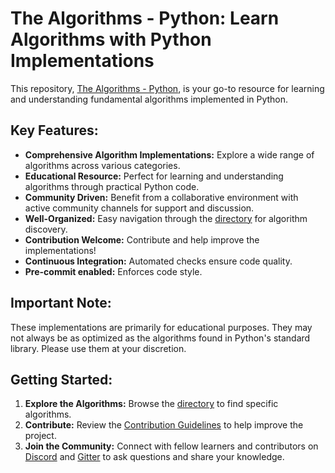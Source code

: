 # The Algorithms - Python: Learn Algorithms with Python Implementations

This repository, [The Algorithms - Python](https://github.com/TheAlgorithms/Python), is your go-to resource for learning and understanding fundamental algorithms implemented in Python.

## Key Features:

*   **Comprehensive Algorithm Implementations:** Explore a wide range of algorithms across various categories.
*   **Educational Resource:**  Perfect for learning and understanding algorithms through practical Python code.
*   **Community Driven:**  Benefit from a collaborative environment with active community channels for support and discussion.
*   **Well-Organized:** Easy navigation through the [directory](DIRECTORY.md) for algorithm discovery.
*   **Contribution Welcome:**  Contribute and help improve the implementations!
*   **Continuous Integration:**  Automated checks ensure code quality.
*   **Pre-commit enabled:** Enforces code style.

## Important Note:

These implementations are primarily for educational purposes.  They may not always be as optimized as the algorithms found in Python's standard library.  Please use them at your discretion.

## Getting Started:

1.  **Explore the Algorithms:** Browse the [directory](DIRECTORY.md) to find specific algorithms.
2.  **Contribute:** Review the [Contribution Guidelines](CONTRIBUTING.md) to help improve the project.
3.  **Join the Community:**  Connect with fellow learners and contributors on [Discord](https://the-algorithms.com/discord) and [Gitter](https://gitter.im/TheAlgorithms/community) to ask questions and share your knowledge.